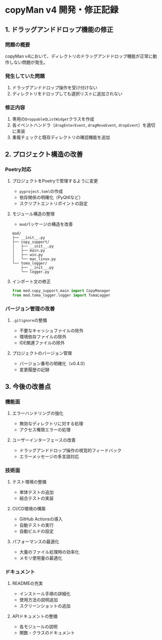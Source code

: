 # copyMan v4 開発・修正記録

## 1. ドラッグアンドドロップ機能の修正

### 問題の概要
copyMan v4において、ディレクトリのドラッグアンドドロップ機能が正常に動作しない問題が発生。

### 発生していた問題
1. ドラッグアンドドロップ操作を受け付けない
2. ディレクトリをドロップしても選択リストに追加されない

### 修正内容
1. 専用の`DroppableQListWidget`クラスを作成
2. 各イベントハンドラ（`dragEnterEvent`, `dragMoveEvent`, `dropEvent`）を適切に実装
3. 重複チェックと既存ディレクトリの確認機能を追加

## 2. プロジェクト構造の改善

### Poetry対応
1. プロジェクトをPoetryで管理するように変更
   - `pyproject.toml`の作成
   - 依存関係の明確化（PyQt6など）
   - スクリプトエントリポイントの設定

2. モジュール構造の整理
   - `mod`パッケージの構造を改善
   ```
   mod/
   ├── __init__.py
   ├── copy_support/
   │   ├── __init__.py
   │   ├── main.py
   │   ├── win.py
   │   └── mac_linux.py
   └── toma_logger/
       ├── __init__.py
       └── logger.py
   ```

3. インポート文の修正
   ```python
   from mod.copy_support.main import CopyManager
   from mod.toma_logger.logger import TomaLogger
   ```

### バージョン管理の改善
1. `.gitignore`の整備
   - 不要なキャッシュファイルの除外
   - 環境依存ファイルの除外
   - IDE関連ファイルの除外

2. プロジェクトのバージョン管理
   - バージョン番号の明確化（v0.4.0）
   - 変更履歴の記録

## 3. 今後の改善点

### 機能面
1. エラーハンドリングの強化
   - 無効なディレクトリに対する処理
   - アクセス権限エラーの処理

2. ユーザーインターフェースの改善
   - ドラッグアンドドロップ操作の視覚的フィードバック
   - エラーメッセージの多言語対応

### 技術面
1. テスト環境の整備
   - 単体テストの追加
   - 結合テストの実装

2. CI/CD環境の構築
   - GitHub Actionsの導入
   - 自動テストの実行
   - 自動ビルドの設定

3. パフォーマンスの最適化
   - 大量のファイル処理時の効率化
   - メモリ使用量の最適化

### ドキュメント
1. READMEの充実
   - インストール手順の詳細化
   - 使用方法の説明追加
   - スクリーンショットの追加

2. APIドキュメントの整備
   - 各モジュールの説明
   - 関数・クラスのドキュメント
